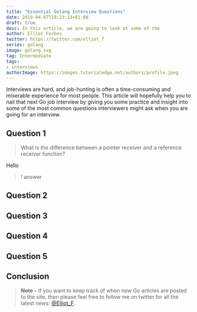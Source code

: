 ```yaml
---
title: "Essential Golang Interview Questions"
date: 2019-04-07T19:23:13+01:00
draft: true
desc: In this article, we are going to look at some of the 
author: Elliot Forbes
twitter: https://twitter.com/elliot_f
series: golang
image: golang.svg
tag: Intermediate
tags:
- interviews
authorImage: https://images.tutorialedge.net/authors/profile.jpeg
---
```

 
Interviews are hard, and job-hunting is often a time-consuming and miserable experience for most people. This article will hopefully help you to nail that next Go job interview by giving you some practice and insight into some of the most common questions interviewers might ask when you are going for an interview.

## Question 1

> What is the difference between a pointer receiver and a reference receiver function?

Hello

>! answer

## Question 2

## Question 3

## Question 4

## Question 5


## Conclusion

> **Note -** If you want to keep track of when new Go articles are posted to the
> site, then please feel free to follow me on twitter for all the latest news:
> [@Elliot_F](https://twitter.com/elliot_f).
